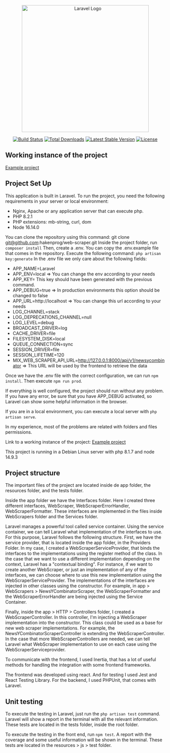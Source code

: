 <p align="center"><a href="https://laravel.com" target="_blank"><img src="https://raw.githubusercontent.com/laravel/art/master/logo-lockup/5%20SVG/2%20CMYK/1%20Full%20Color/laravel-logolockup-cmyk-red.svg" width="400" alt="Laravel Logo"></a></p>

<p align="center">
<a href="https://github.com/laravel/framework/actions"><img src="https://github.com/laravel/framework/workflows/tests/badge.svg" alt="Build Status"></a>
<a href="https://packagist.org/packages/laravel/framework"><img src="https://img.shields.io/packagist/dt/laravel/framework" alt="Total Downloads"></a>
<a href="https://packagist.org/packages/laravel/framework"><img src="https://img.shields.io/packagist/v/laravel/framework" alt="Latest Stable Version"></a>
<a href="https://packagist.org/packages/laravel/framework"><img src="https://img.shields.io/packagist/l/laravel/framework" alt="License"></a>
</p>


## Working instance of the project

[Example project](https://laravel.daikuroneko.com)
## Project Set Up

This application is built in Laravel. To run the project, you need the following requirements in your server or local environment:

- Nginx, Apache or any application server that can execute php.
- PHP 8.2.1
- PHP extensions: mb-string, curl, dom
- Node 16.14.0

You can clone the repository using this command: git clone git@github.com:hakenprog/web-scraper.git
Inside the project folder, run `composer install`
Then, create a .env. You can copy the .env.example file that comes in the repository.
Execute the following command: `php artisan key:generate`
In the .env file we only care about the following fields:

- APP_NAME=Laravel
- APP_ENV=local => You can change the env according to your needs
- APP_KEY= This key should have been generated with the previous command.
- APP_DEBUG=true => In production environments this option should be changed to false
- APP_URL=http://localhost => You can change this url according to your needs
- LOG_CHANNEL=stack
- LOG_DEPRECATIONS_CHANNEL=null
- LOG_LEVEL=debug
- BROADCAST_DRIVER=log
- CACHE_DRIVER=file
- FILESYSTEM_DISK=local
- QUEUE_CONNECTION=sync
- SESSION_DRIVER=file
- SESSION_LIFETIME=120
- MIX_WEB_SCRAPER_API_URL=http://127.0.0.1:8000/api/v1/newsycombinator => This URL will be used by the frontend to retrieve the data

Once we have the .env file with the correct configuration, we can run `npm install`.
Then execute `npm run prod`.

If everything is well configured, the project should run without any problem. If you have any error, be sure that you have APP_DEBUG activated, so Laravel can show some helpful information in the browser.

If you are in a local environment, you can execute a local server with `php artisan serve`.

In my experience, most of the problems are related with folders and files permissions.

Link to a working instance of the project: [Example project](https://laravel.daikuroneko.com)

This project is running in a Debian Linux server with php 8.1.7 and node 14.9.3
## Project structure

The important files of the project are located inside de app folder, the resources folder, and the tests folder.

Inside the app folder we have the Interfaces folder. Here I created three different interfaces, WebScraper, WebScraperErrorHandler, WebScraperFormatter. These interfaces are implemented in the files inside WebScrapers folder and the Services folder.

Laravel manages a powerful tool called service container. Using the service container, we can tell Laravel what implementation of the interfaces to use. For this purpose, Laravel follows the following structure. First, we have the service provider, that is located inside the app folder, in the Providers Folder. In my case, I created a WebScraperServiceProvider, that binds the interfaces to the implementations using the register method of the class. In the case that we want to use a different implementation depending on the context, Laravel has a "contextual binding". For instance, if we want to create another WebScraper, or just an implementation of any of the interfaces, we can choose where to use this new implementation using  the WebScraperServiceProvider.
The implementations of the interfaces are injected in other classes using the constructor. For example, in app > WebScrapers  > NewsYCombinatorScraper, the WebScraperFormatter and the WebScraperErrorHandler are being injected using the Service Container.

Finally, inside the app > HTTP > Controllers folder, I created a WebScraperController. In this controller, I'm injecting a WebScraper implementation into the constructor. This class could be used as a base for new web scraper implementations. For example, the NewsYCombinatorScraperController is extending the WebScraperController. In the case that more WebScraperControllers are needed, we can tell Laravel what WebScraper implementation to use on each case using the WebScraperServiceprovider.

To communicate with the frontend, I used Inertia, that has a lot of useful methods for handling the integration with some frontend frameworks.

The frontend was developed using react. And for testing I used Jest and React Testing Library.
For the backend, I used PHPUnit, that comes with Laravel.
## Unit testing

To execute the testing in Laravel, just run the `php artisan test` command. Laravel will show a report in the terminal with all the relevant information. These tests are located in the tests folder, inside the root folder.

To execute the testing in the front end, run `npm test`. A report with the coverage and some useful information will be shown in the terminal. These tests are located in the resources > js > test folder.
